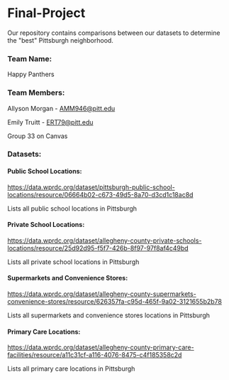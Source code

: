 # Final-Project
Our repository contains comparisons between our datasets to determine the "best" Pittsburgh neighborhood.
### Team Name: 

Happy Panthers
### Team Members:
Allyson Morgan - AMM946@pitt.edu

Emily Truitt - ERT79@pitt.edu

Group 33 on Canvas

### Datasets:
#### Public School Locations: 
https://data.wprdc.org/dataset/pittsburgh-public-school-locations/resource/06664b02-c673-49d5-8a70-d3cd1c18ac8d

Lists all public school locations in Pittsburgh
#### Private School Locations: 
https://data.wprdc.org/dataset/allegheny-county-private-schools-locations/resource/25d92d95-f5f7-426b-8f97-97f8af4c49bd

Lists all private school locations in Pittsburgh
#### Supermarkets and Convenience Stores: 
https://data.wprdc.org/dataset/allegheny-county-supermarkets-convenience-stores/resource/626357fa-c95d-465f-9a02-3121655b2b78

Lists all supermarkets and convenience stores locations in Pittsburgh
#### Primary Care Locations: 
https://data.wprdc.org/dataset/allegheny-county-primary-care-facilities/resource/a11c31cf-a116-4076-8475-c4f185358c2d

Lists all primary care locations in Pittsburgh
